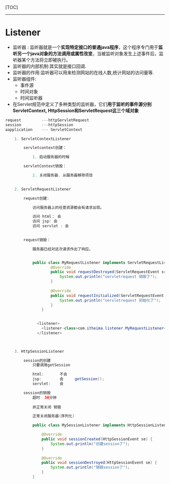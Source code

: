 [TOC]

---

# Listener

- 监听器 : 监听器就是一个**实现特定接口的普通java程序**，这个程序专门用于**监听另一个java对象的方法调用或属性改变**，当被监听对象发生上述事件后，监听器某个方法将立即被执行。
- 监听器的内部机制:其实就是接口回调.
- 监听器的作用:监听器可以用来检测网站的在线人数,统计网站的访问量等.
- 监听器组件:
  - 事件源
  - 时间对象
  - 时间监听器
- 在Servlet规范中定义了多种类型的监听器，它们**用于监听的事件源分别 ServletContext, HttpSession和ServletRequest这三个域对象**

```java
request         ---httpServletRequest
session         ---httpSession
aapplication 	--- ServletContext

	1. ServletContextListener

		servletcontext创建：

			1. 启动服务器的时候

		servletContext销毁：

			2. 关闭服务器. 从服务器移除项目
			

	2. ServletRequestListener

		request创建:

			访问服务器上的任意资源都会有请求出现。

			访问 html： 会
			访问 jsp:	会
			访问 servlet : 会 
			

		request销毁：

			服务器已经对这次请求作出了响应。


			public class MyRequestListener implements ServletRequestListener {
					@Override
					public void requestDestroyed(ServletRequestEvent sre) {
						System.out.println("servletrequest 销毁了");
					}
				
					@Override
					public void requestInitialized(ServletRequestEvent sre) {
						System.out.println("servletrequest 初始化了");
					}
				}

			  
			  <listener>
			  	<listener-class>com.itheima.listener.MyRequestListener</listener-class>
			  </listener>

			

	3. HttpSessionListener

		session的创建
			只要调用getSession

			html:		不会
			jsp:		会	  getSession();
			servlet: 	会

		session的销毁
			超时  30分钟
			
			非正常关闭 销毁

			正常关闭服务器(序列化)

			public class MySessionListener implements HttpSessionListener {

				@Override
				public void sessionCreated(HttpSessionEvent se) {
					System.out.println("创建session了");
				}
			
				@Override
				public void sessionDestroyed(HttpSessionEvent se) {
					System.out.println("销毁session了");
				}
			}
```

